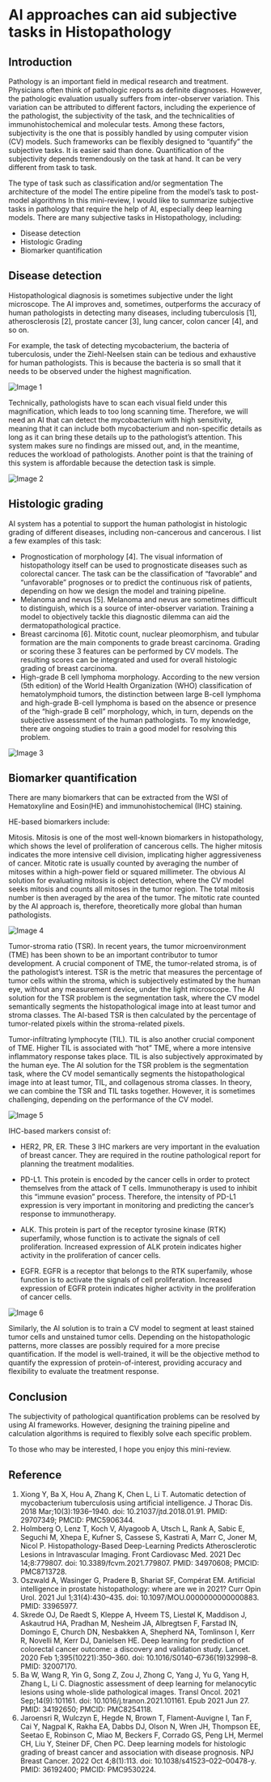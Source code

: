 # AI approaches can aid subjective tasks in Histopathology
## Introduction
Pathology is an important field in medical research and treatment. Physicians often think of pathologic reports as definite diagnoses. However, the pathologic evaluation usually suffers from inter-observer variation. This variation can be attributed to different factors, including the experience of the pathologist, the subjectivity of the task, and the technicalities of immunohistochemical and molecular tests. Among these factors, subjectivity is the one that is possibly handled by using computer vision (CV) models. Such frameworks can be flexibly designed to “quantify” the subjective tasks. It is easier said than done. Quantification of the subjectivity depends tremendously on the task at hand. It can be very different from task to task.

The type of task such as classification and/or segmentation
The architecture of the model
The entire pipeline from the model’s task to post-model algorithms
In this mini-review, I would like to summarize subjective tasks in pathology that require the help of AI, especially deep learning models. There are many subjective tasks in Histopathology, including:

- Disease detection
- Histologic Grading
- Biomarker quantification
## Disease detection
Histopathological diagnosis is sometimes subjective under the light microscope. The AI improves and, sometimes, outperforms the accuracy of human pathologists in detecting many diseases, including tuberculosis [1], atherosclerosis [2], prostate cancer [3], lung cancer, colon cancer [4], and so on.

For example, the task of detecting mycobacterium, the bacteria of tuberculosis, under the Ziehl-Neelsen stain can be tedious and exhaustive for human pathologists. This is because the bacteria is so small that it needs to be observed under the highest magnification.

![Image 1](/img/post5_image1.webp)

Technically, pathologists have to scan each visual field under this magnification, which leads to too long scanning time. Therefore, we will need an AI that can detect the mycobacterium with high sensitivity, meaning that it can include both mycobacterium and non-specific details as long as it can bring these details up to the pathologist’s attention. This system makes sure no findings are missed out, and, in the meantime, reduces the workload of pathologists. Another point is that the training of this system is affordable because the detection task is simple.

![Image 2](/img/post5_image2.webp)

## Histologic grading
AI system has a potential to support the human pathologist in histologic grading of different diseases, including non-cancerous and cancerous. I list a few examples of this task:

- Prognostication of morphology [4]. The visual information of histopathology itself can be used to prognosticate diseases such as colorectal cancer. The task can be the classification of “favorable” and “unfavorable” prognoses or to predict the continuous risk of patients, depending on how we design the model and training pipeline.
- Melanoma and nevus [5]. Melanoma and nevus are sometimes difficult to distinguish, which is a source of inter-observer variation. Training a model to objectively tackle this diagnostic dilemma can aid the dermatopathological practice.
- Breast carcinoma [6]. Mitotic count, nuclear pleomorphism, and tubular formation are the main components to grade breast carcinoma. Grading or scoring these 3 features can be performed by CV models. The resulting scores can be integrated and used for overall histologic grading of breast carcinoma.
- High-grade B cell lymphoma morphology. According to the new version (5th edition) of the World Health Organization (WHO) classification of hematolymphoid tumors, the distinction between large B-cell lymphoma and high-grade B-cell lymphoma is based on the absence or presence of the “high-grade B cell” morphology, which, in turn, depends on the subjective assessment of the human pathologists. To my knowledge, there are ongoing studies to train a good model for resolving this problem.

![Image 3](/img/post5_image3.webp)

## Biomarker quantification
There are many biomarkers that can be extracted from the WSI of Hematoxyline and Eosin(HE) and immunohistochemical (IHC) staining.

HE-based biomarkers include:

Mitosis. Mitosis is one of the most well-known biomarkers in histopathology, which shows the level of proliferation of cancerous cells. The higher mitosis indicates the more intensive cell division, implicating higher aggressiveness of cancer. Mitotic rate is usually counted by averaging the number of mitoses within a high-power field or squared millimeter. The obvious AI solution for evaluating mitosis is object detection, where the CV model seeks mitosis and counts all mitoses in the tumor region. The total mitosis number is then averaged by the area of the tumor. The mitotic rate counted by the AI approach is, therefore, theoretically more global than human pathologists.

![Image 4](/img/post5_image4.webp)

Tumor-stroma ratio (TSR). In recent years, the tumor microenvironment (TME) has been shown to be an important contributor to tumor development. A crucial component of TME, the tumor-related stroma, is of the pathologist’s interest. TSR is the metric that measures the percentage of tumor cells within the stroma, which is subjectively estimated by the human eye, without any measurement device, under the light microscope. The AI solution for the TSR problem is the segmentation task, where the CV model semantically segments the histopathological image into at least tumor and stroma classes. The AI-based TSR is then calculated by the percentage of tumor-related pixels within the stroma-related pixels.

Tumor-infiltrating lymphocyte (TIL). TIL is also another crucial component of TME. Higher TIL is associated with “hot” TME, where a more intensive inflammatory response takes place. TIL is also subjectively approximated by the human eye. The AI solution for the TSR problem is the segmentation task, where the CV model semantically segments the histopathological image into at least tumor, TIL, and collagenous stroma classes. In theory, we can combine the TSR and TIL tasks together. However, it is sometimes challenging, depending on the performance of the CV model.

![Image 5](/img/post5_image5.webp)

IHC-based markers consist of:

- HER2, PR, ER. These 3 IHC markers are very important in the evaluation of breast cancer. They are required in the routine pathological report for planning the treatment modalities.

- PD-L1. This protein is encoded by the cancer cells in order to protect themselves from the attack of T cells. Immunotherapy is used to inhibit this “immune evasion” process. Therefore, the intensity of PD-L1 expression is very important in monitoring and predicting the cancer’s response to immunotherapy.

- ALK. This protein is part of the receptor tyrosine kinase (RTK) superfamily, whose function is to activate the signals of cell proliferation. Increased expression of ALK protein indicates higher activity in the proliferation of cancer cells.

- EGFR. EGFR is a receptor that belongs to the RTK superfamily, whose function is to activate the signals of cell proliferation. Increased expression of EGFR protein indicates higher activity in the proliferation of cancer cells.

![Image 6](/img/post5_image6.webp)

Similarly, the AI solution is to train a CV model to segment at least stained tumor cells and unstained tumor cells. Depending on the histopathologic patterns, more classes are possibly required for a more precise quantification. If the model is well-trained, it will be the objective method to quantify the expression of protein-of-interest, providing accuracy and flexibility to evaluate the treatment response.

## Conclusion
The subjectivity of pathological quantification problems can be resolved by using AI frameworks. However, designing the training pipeline and calculation algorithms is required to flexibly solve each specific problem.

To those who may be interested, I hope you enjoy this mini-review.

## Reference
1. Xiong Y, Ba X, Hou A, Zhang K, Chen L, Li T. Automatic detection of mycobacterium tuberculosis using artificial intelligence. J Thorac Dis. 2018 Mar;10(3):1936–1940. doi: 10.21037/jtd.2018.01.91. PMID: 29707349; PMCID: PMC5906344.
2. Holmberg O, Lenz T, Koch V, Alyagoob A, Utsch L, Rank A, Sabic E, Seguchi M, Xhepa E, Kufner S, Cassese S, Kastrati A, Marr C, Joner M, Nicol P. Histopathology-Based Deep-Learning Predicts Atherosclerotic Lesions in Intravascular Imaging. Front Cardiovasc Med. 2021 Dec 14;8:779807. doi: 10.3389/fcvm.2021.779807. PMID: 34970608; PMCID: PMC8713728.
3. Oszwald A, Wasinger G, Pradere B, Shariat SF, Compérat EM. Artificial intelligence in prostate histopathology: where are we in 2021? Curr Opin Urol. 2021 Jul 1;31(4):430–435. doi: 10.1097/MOU.0000000000000883. PMID: 33965977.
4. Skrede OJ, De Raedt S, Kleppe A, Hveem TS, Liestøl K, Maddison J, Askautrud HA, Pradhan M, Nesheim JA, Albregtsen F, Farstad IN, Domingo E, Church DN, Nesbakken A, Shepherd NA, Tomlinson I, Kerr R, Novelli M, Kerr DJ, Danielsen HE. Deep learning for prediction of colorectal cancer outcome: a discovery and validation study. Lancet. 2020 Feb 1;395(10221):350–360. doi: 10.1016/S0140–6736(19)32998–8. PMID: 32007170.
5. Ba W, Wang R, Yin G, Song Z, Zou J, Zhong C, Yang J, Yu G, Yang H, Zhang L, Li C. Diagnostic assessment of deep learning for melanocytic lesions using whole-slide pathological images. Transl Oncol. 2021 Sep;14(9):101161. doi: 10.1016/j.tranon.2021.101161. Epub 2021 Jun 27. PMID: 34192650; PMCID: PMC8254118.
6. Jaroensri R, Wulczyn E, Hegde N, Brown T, Flament-Auvigne I, Tan F, Cai Y, Nagpal K, Rakha EA, Dabbs DJ, Olson N, Wren JH, Thompson EE, Seetao E, Robinson C, Miao M, Beckers F, Corrado GS, Peng LH, Mermel CH, Liu Y, Steiner DF, Chen PC. Deep learning models for histologic grading of breast cancer and association with disease prognosis. NPJ Breast Cancer. 2022 Oct 4;8(1):113. doi: 10.1038/s41523–022–00478-y. PMID: 36192400; PMCID: PMC9530224.
